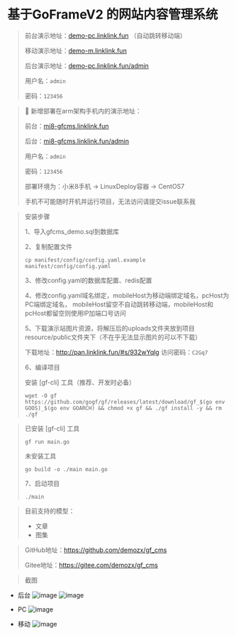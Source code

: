 # 基于GoFrameV2 的网站内容管理系统
> 前台演示地址：[demo-pc.linklink.fun](http://demo-pc.linklink.fun) （自动跳转移动端）
> 
> 移动演示地址：[demo-m.linklink.fun](http://demo-m.linklink.fun)
> 
> 后台演示地址：[demo-pc.linklink.fun/admin](http://demo-pc.linklink.fun/admin)
>
> 
> 用户名：<code>admin</code>
>
> 密码：<code>123456</code>

> 📱 新增部署在arm架构手机内的演示地址：
> 
> 前台：[mi8-gfcms.linklink.fun](http://mi8-gfcms.linklink.fun)
> 
> 后台：[mi8-gfcms.linklink.fun/admin](http://mi8-gfcms.linklink.fun/admin)
>
>
> 用户名：<code>admin</code>
>
> 密码：<code>123456</code>
>
> 部署环境为：小米8手机 -> LinuxDeploy容器 -> CentOS7
>
> 
> 手机不可能随时开机并运行项目，无法访问请提交issue联系我

> 安装步骤
> 
> 1、导入gfcms_demo.sql到数据库
>
> 2、复制配置文件
>
> ```shell
> cp manifest/config/config.yaml.example manifest/config/config.yaml
> ```
> 
> 3、修改config.yaml的数据库配置、redis配置
>
> 4、修改config.yaml域名绑定，mobileHost为移动端绑定域名，pcHost为PC端绑定域名，
> mobileHost留空不自动跳转移动端，mobileHost和pcHost都留空则使用IP加端口号访问
> 
> 5、下载演示站图片资源，将解压后的uploads文件夹放到项目resource/public文件夹下（不在乎无法显示图片的可以不下载）
> 
> 下载地址：http://pan.linklink.fun/#s/932wYqlg 访问密码：<code>C2Gq7</code>
> 
> 6、编译项目
> 
> 安装 [gf-cli] 工具（推荐、开发时必备）
> 
> ```shell
> wget -O gf https://github.com/gogf/gf/releases/latest/download/gf_$(go env GOOS)_$(go env GOARCH) && chmod +x gf && ./gf install -y && rm ./gf

> 已安装 [gf-cli] 工具
> ```shell
> gf run main.go
> ```
>
> 未安装工具
> ```shell
> go build -o ./main main.go
> ```
> 
> 7、启动项目
> 
> ```shell
> ./main
> ```

> 目前支持的模型：
> - 文章
> - 图集

> GitHub地址：https://github.com/demozx/gf_cms
>
> Gitee地址：https://gitee.com/demozx/gf_cms

> 截图
- 后台
![image](./README/backend.jpg)
![image](./README/channel.png)
- PC
![image](./README/pc.jpg)

- 移动
![image](./README/mobile.jpg)


